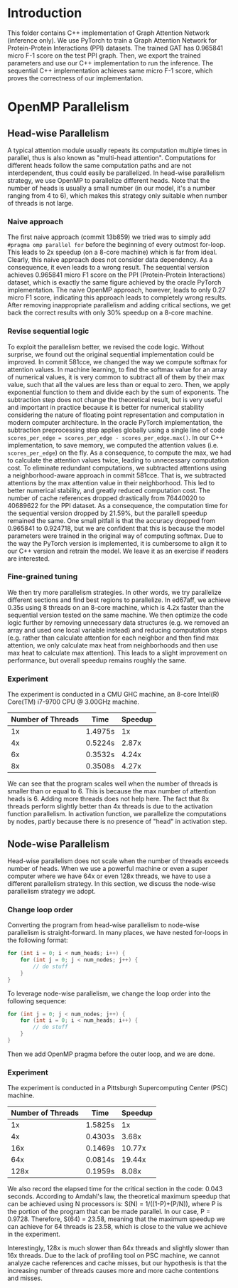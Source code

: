 # Introduction

This folder contains C++ implementation of Graph Attention Network (inference only). We use PyTorch to train a Graph Attention Network for Protein-Protein Interactions (PPI) datasets.  The trained GAT has 0.965841 micro F-1 score on the test PPI graph.  Then, we export the trained parameters and use our C++ implementation to run the inference. The sequential C++ implementation achieves same micro F-1 score, which proves the correctness of our implementation.

# OpenMP Parallelism

## Head-wise Parallelism

A typical attention module usually repeats its computation multiple times in parallel, thus is also known as "multi-head attention". Computations for different heads follow the same computation paths and are not interdependent, thus could easily be parallelized.  In head-wise parallelism strategy, we use OpenMP to parallelize different heads. Note that the number of heads is usually a small number (in our model, it's a number ranging from 4 to 6), which makes this strategy only suitable when number of threads is not large.

### Naive approach
The first naive approach (commit 13b859) we tried was to simply add `#pragma omp parallel for` before the beginning of every outmost for-loop. This leads to 2x speedup (on a 8-core machine) which is far from ideal. Clearly, this naive approach does not consider data dependency. As a consequence, it even leads to a wrong result. The sequential version achieves 0.965841 micro F1 score on the PPI (Protein-Protein Interactions) dataset, which is exactly the same figure achieved by the oracle PyTorch implementation.  The naive OpenMP approach, however, leads to only 0.27 micro F1 score, indicating this approach leads to completely wrong results. After removing inappropriate parallelism and adding critical sections, we get back the correct results with only 30% speedup on a 8-core machine.

### Revise sequential logic
To exploit the parallelism better, we revised the code logic. Without surprise, we found out the original sequential implementation could be improved. In commit 581cce, we changed the way we compute softmax for attention values. In machine learning, to find the softmax value for an array of numerical values, it is very common to subtract all of them by their max value, such that all the values are less than or equal to zero. Then, we apply exponential function to them and divide each by the sum of exponents. The subtraction step does not change the theoretical result, but is very useful and important in practice because it is better for numerical stability considering the nature of floating point representation and computation in modern computer architecture. In the oracle PyTorch implementation, the subtraction preprocessing step applies globally using a single line of code `scores_per_edge = scores_per_edge - scores_per_edge.max()`.  In our C++ implementation, to save memory, we computed the attention values (i.e. `scores_per_edge`) on the fly. As a consequence, to compute the max, we had to calculate the attention values twice, leading to unnecessary computation cost.  To eliminate redundant computations, we subtracted attentions using a neighborhood-aware approach in commit 581cce. That is, we subtracted attentions by the max attention value in their neighborhood. This led to better numerical stability, and greatly reduced computation cost. The number of cache references dropped drastically from 76440020 to 40689622 for the PPI dataset. As a consequence, the computation time for the sequential version dropped by 21.59%, but the parallell speedup remained the same. One small pitfall is that the accuracy dropped from 0.965841 to 0.924718, but we are confident that this is because the model parameters were trained in the original way of computing softmax. Due to the way the PyTorch version is implemented, it is cumbersome to align it to our C++ version and retrain the model. We leave it as an exercise if readers are interested.

### Fine-grained tuning
We then try more parallelism strategies. In other words, we try parallelize different sections and find best regions to parallelize. In ed67aff, we achieve 0.35s using 8 threads on an 8-core machine, which is 4.2x faster than the sequential version tested on the same machine. We then optimize the code logic further by removing unnecessary data structures (e.g. we removed an array and used one local variable instead) and reducing computation steps (e.g. rather than calculate attention for each neighbor and then find max attention, we only calculate max heat from neighborhoods and then use max heat to calculate max attention). This leads to a slight improvement on performance, but overall speedup remains roughly the same.

### Experiment

The experiment is conducted in a CMU GHC machine, an 8-core Intel(R) Core(TM) i7-9700 CPU @ 3.00GHz machine.

| Number of Threads | Time    | Speedup |
|-------------------|---------|---------|
| 1x                | 1.4975s | 1x      |
| 4x                | 0.5224s | 2.87x   |
| 6x                | 0.3532s | 4.24x   |
| 8x                | 0.3508s | 4.27x   |

We can see that the program scales well when the number of threads is smaller than or equal to 6. This is because the max number of attention heads is 6. Adding more threads does not help here. The fact that 8x threads perform slightly better than 4x threads is due to the activation function parallelism. In activation function, we parallelize the computations by nodes, partly because there is no presence of "head" in activation step.


## Node-wise Parallelism

Head-wise parallelism does not scale when the number of threads exceeds number of heads. When we use a powerful machine or even a super computer where we have 64x or even 128x threads, we have to use a different parallelism strategy. In this section, we discuss the node-wise parallelism strategy we adopt.

### Change loop order

Converting the program from head-wise parallelism to node-wise parallelism is straight-forward. In many places, we have nested for-loops in the following format:

```cpp
for (int i = 0; i < num_heads; i++) {
    for (int j = 0; j < num_nodes; j++) {
        // do stuff
    }
}    
```

To leverage node-wise parallelism, we change the loop order into the following sequence:

```cpp
for (int j = 0; j < num_nodes; j++) {
    for (int i = 0; i < num_heads; i++) {
        // do stuff
    }
}    
```

Then we add OpenMP pragma before the outer loop, and we are done.

### Experiment

The experiment is conducted in a Pittsburgh Supercomputing Center (PSC) machine.

| Number of Threads | Time    | Speedup |
|-------------------|---------|---------|
| 1x                | 1.5825s | 1x      |
| 4x                | 0.4303s | 3.68x   |
| 16x               | 0.1469s | 10.77x  |
| 64x               | 0.0814s | 19.44x  |
| 128x              | 0.1959s | 8.08x   |

We also record the elapsed time for the critical section in the code: 0.043 seconds.  According to Amdahl's law, the theoretical maximum speedup that can be achieved using N processors is: S(N) = 1/((1-P)+(P/N)), where P is the portion of the program that can be made parallel. In our case, P = 0.9728. Therefore, S(64) = 23.58, meaning that the maximum speedup we can achieve for 64 threads is 23.58, which is close to the value we achieve in the experiment.

Interestingly, 128x is much slower than 64x threads and slightly slower than 16x threads.  Due to the lack of profiling tool on PSC machine, we cannot analyze cache references and cache misses, but our hypothesis is that the increasing number of threads causes more and more cache contentions and misses.
